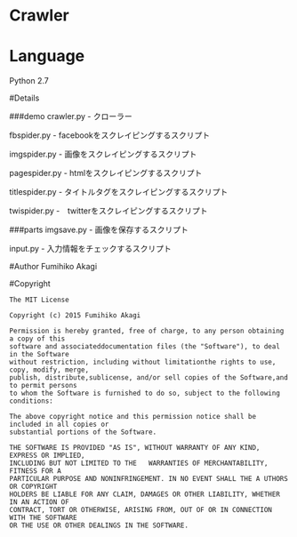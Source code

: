 # Crawler

# Language
Python 2.7

#Details

###demo
crawler.py - クローラー

fbspider.py - facebookをスクレイピングするスクリプト

imgspider.py - 画像をスクレイピングするスクリプト

pagespider.py - htmlをスクレイピングするスクリプト

titlespider.py - タイトルタグをスクレイピングするスクリプト

twispider.py -　twitterをスクレイピングするスクリプト

###parts
imgsave.py - 画像を保存するスクリプト

input.py - 入力情報をチェックするスクリプト



#Author
Fumihiko Akagi

#Copyright
  
    The MIT License

    Copyright (c) 2015 Fumihiko Akagi

    Permission is hereby granted, free of charge, to any person obtaining a copy of this
    software and associateddocumentation files (the "Software"), to deal in the Software
    without restriction, including without limitationthe rights to use, copy, modify, merge,
    publish, distribute,sublicense, and/or sell copies of the Software,and to permit persons
    to whom the Software is furnished to do so, subject to the following conditions:

    The above copyright notice and this permission notice shall be included in all copies or 
    substantial portions of the Software.

    THE SOFTWARE IS PROVIDED "AS IS", WITHOUT WARRANTY OF ANY KIND, EXPRESS OR IMPLIED, 
    INCLUDING BUT NOT LIMITED TO THE   WARRANTIES OF MERCHANTABILITY, FITNESS FOR A
    PARTICULAR PURPOSE AND NONINFRINGEMENT. IN NO EVENT SHALL THE A UTHORS OR COPYRIGHT
    HOLDERS BE LIABLE FOR ANY CLAIM, DAMAGES OR OTHER LIABILITY, WHETHER IN AN ACTION OF
    CONTRACT, TORT OR OTHERWISE, ARISING FROM, OUT OF OR IN CONNECTION WITH THE SOFTWARE
    OR THE USE OR OTHER DEALINGS IN THE SOFTWARE.
